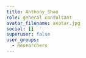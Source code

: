 ```yaml
---
title: Anthony_Shao
role: general consultant
avatar_filename: avatar.jpg
social: []
superuser: false
user_groups:
  - Researchers
---
```

